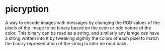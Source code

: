 # picryption
A way to encode images with messages by changing the RGB values of the pixels of the image to be binary based on the even or odd nature of the color. This binary can be read as a string, and similarly any iamge can have a string written into it by tweaking slgihtly the colors of each pixel to match the binary representation of the string to later be read back.
